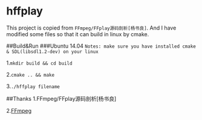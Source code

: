 # hffplay
This project is copied from ```FFmpeg/FFplay源码剖析[杨书良]```. And I have modified some files so that it can build in linux by cmake.

##Build&Run
###Ubuntu 14.04
```Notes: make sure you have installed cmake & SDL(libsdl1.2-dev) on your linux```

1.```mkdir build && cd build```

2.```cmake .. && make```

3.```./hffplay filename```

##Thanks
1.FFmpeg/FFplay源码剖析[杨书良]

2.[FFmpeg](http://ffmpeg.org/)
